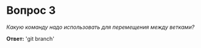 ﻿# Вопрос 3

*Какую команду надо использовать для перемещения между ветками?*

**Ответ:** 'git branch'
